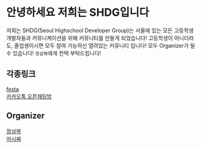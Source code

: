 # 안녕하세요 저희는 SHDG입니다

저희는 SHDG(Seoul Highschool Developer Group)는 서울에 있는 모든 고등학생 개발자들과 커뮤니케이션을 위해 커뮤니티를 만들게 되었습니다!
고등학생이 아니더라도, 졸업생이시면 모두 참여 가능하신 열려있는 커뮤니티 입니다!
모두 Organizer가 될 수 있습니다! `정삼복`에게 컨택 부탁드립니다!

## 각종링크

[festa](https://festa.io/hosts/2003)
<br>
[카카오톡 오픈채팅방](https://open.kakao.com/o/gGAJxvvf)

## Organizer

[정삼복](https://github.com/sambok23)
<br>
[마시쪄](https://github.com/igiza1213)
